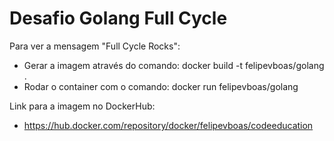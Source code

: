 # Desafio Golang Full Cycle

Para ver a mensagem "Full Cycle Rocks":
- Gerar a imagem através do comando: docker build -t felipevboas/golang .
- Rodar o container com o comando: docker run felipevboas/golang

Link para a imagem no DockerHub:
- https://hub.docker.com/repository/docker/felipevboas/codeeducation
